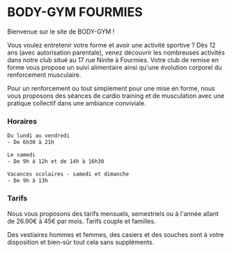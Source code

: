 # BODY-GYM FOURMIES

Bienvenue sur le site de <span class="anoun-title">BODY-GYM </span>! 

Vous voulez entretenir votre forme et avoir une activité sportive ? Dès 12 ans (avec autorisation parentale), venez découvrir les nombreuses activités dans notre club situé au 17 rue Ninite à Fourmies.  Votre club de remise en forme vous propose un suivi alimentaire ainsi qu'une évolution corporel du renforcement musculaire. 

Pour un renforcement ou tout simplement pour une mise en forme, nous vous proposons des séances de cardio training et de musculation avec une pratique collectif dans une ambiance conviviale. 
 

### Horaires

```html
Du lundi au vendredi 
- De 6h30 à 21h
```
```html
Le samedi
- De 9h à 12h et de 14h à 16h30
``` 
```html
Vacances scolaires - samedi et dimanche 
- De 9h à 13h
```

### Tarifs

Nous vous proposons des tarifs mensuels, semestriels ou à l'année allant de 26.90€ à 45€ par mois.
Tarifs couple et familles. 


Des vestiaires hommes et femmes, des casiers et des souches sont à votre disposition et bien-sûr tout cela sans suppléments.
